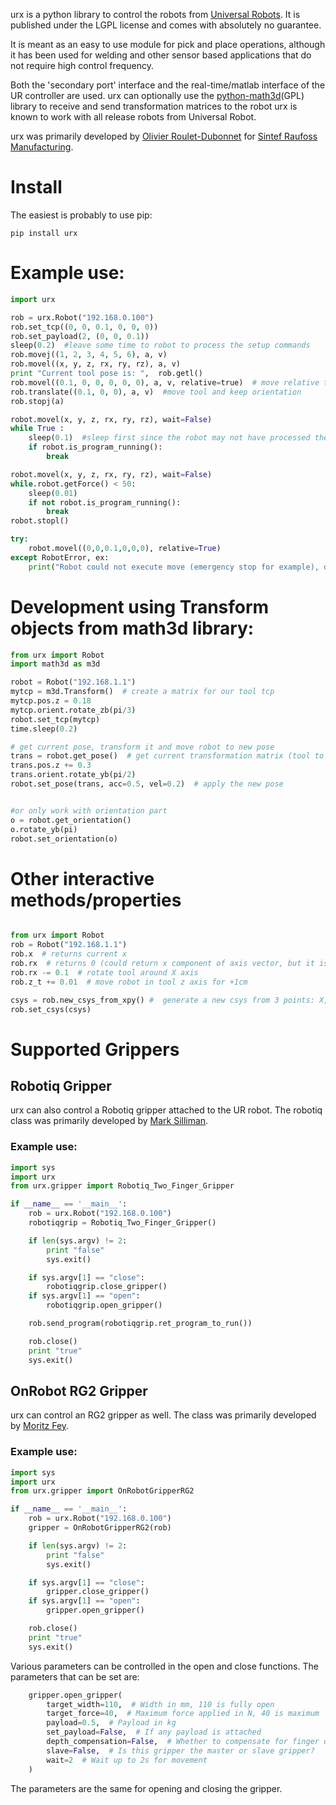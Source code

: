 urx is a python library to control the robots from [Universal Robots](https://www.universal-robots.com/). It is published under the LGPL license and comes with absolutely no guarantee.

It is meant as an easy to use module for pick and place operations, although it has been used for welding and other sensor based applications that do not require high control frequency.

Both the 'secondary port' interface and the real-time/matlab interface of the UR controller are used. urx can optionally use the [python-math3d](https://github.com/mortlind/pymath3d)(GPL) library to receive and send transformation matrices to the robot urx is known to work with all release robots from Universal Robot.

urx was primarily developed by [Olivier Roulet-Dubonnet](https://github.com/oroulet) for [Sintef Raufoss Manufacturing](http://www.sintef.no/manufacturing/).



# Install

The easiest is probably to use pip:
```
pip install urx
```


# Example use:

```python
import urx

rob = urx.Robot("192.168.0.100")
rob.set_tcp((0, 0, 0.1, 0, 0, 0))
rob.set_payload(2, (0, 0, 0.1))
sleep(0.2)  #leave some time to robot to process the setup commands
rob.movej((1, 2, 3, 4, 5, 6), a, v)
rob.movel((x, y, z, rx, ry, rz), a, v)
print "Current tool pose is: ",  rob.getl()
rob.movel((0.1, 0, 0, 0, 0, 0), a, v, relative=true)  # move relative to current pose
rob.translate((0.1, 0, 0), a, v)  #move tool and keep orientation
rob.stopj(a)

robot.movel(x, y, z, rx, ry, rz), wait=False)
while True :
    sleep(0.1)  #sleep first since the robot may not have processed the command yet
    if robot.is_program_running():
        break

robot.movel(x, y, z, rx, ry, rz), wait=False)
while.robot.getForce() < 50:
    sleep(0.01)
    if not robot.is_program_running():
        break
robot.stopl()

try:
    robot.movel((0,0,0.1,0,0,0), relative=True)
except RobotError, ex:
    print("Robot could not execute move (emergency stop for example), do something", ex)
```

# Development using Transform objects from math3d library:

```python
from urx import Robot
import math3d as m3d

robot = Robot("192.168.1.1")
mytcp = m3d.Transform()  # create a matrix for our tool tcp
mytcp.pos.z = 0.18
mytcp.orient.rotate_zb(pi/3)
robot.set_tcp(mytcp)
time.sleep(0.2)

# get current pose, transform it and move robot to new pose
trans = robot.get_pose()  # get current transformation matrix (tool to base)
trans.pos.z += 0.3
trans.orient.rotate_yb(pi/2)
robot.set_pose(trans, acc=0.5, vel=0.2)  # apply the new pose


#or only work with orientation part
o = robot.get_orientation()
o.rotate_yb(pi)
robot.set_orientation(o)
```

# Other interactive methods/properties

```python

from urx import Robot
rob = Robot("192.168.1.1")
rob.x  # returns current x
rob.rx  # returns 0 (could return x component of axis vector, but it is not very usefull
rob.rx -= 0.1  # rotate tool around X axis
rob.z_t += 0.01  # move robot in tool z axis for +1cm

csys = rob.new_csys_from_xpy() #  generate a new csys from 3 points: X, origin, Y
rob.set_csys(csys)
```

# Supported Grippers

## Robotiq Gripper

urx can also control a Robotiq gripper attached to the UR robot.  The robotiq class was primarily developed by [Mark Silliman](https://github.com/markwsilliman).

### Example use:

```python
import sys
import urx
from urx.gripper import Robotiq_Two_Finger_Gripper

if __name__ == '__main__':
    rob = urx.Robot("192.168.0.100")
    robotiqgrip = Robotiq_Two_Finger_Gripper()

    if len(sys.argv) != 2:
        print "false"
        sys.exit()

    if sys.argv[1] == "close":
        robotiqgrip.close_gripper()
    if sys.argv[1] == "open":
        robotiqgrip.open_gripper()

    rob.send_program(robotiqgrip.ret_program_to_run())

    rob.close()
    print "true"
    sys.exit()
```

## OnRobot RG2 Gripper

urx can control an RG2 gripper as well. The class was primarily developed by [Moritz Fey](https://github.com/Mofeywalker).

### Example use:

```python
import sys
import urx
from urx.gripper import OnRobotGripperRG2

if __name__ == '__main__':
    rob = urx.Robot("192.168.0.100")
    gripper = OnRobotGripperRG2(rob)

    if len(sys.argv) != 2:
        print "false"
        sys.exit()

    if sys.argv[1] == "close":
        gripper.close_gripper()
    if sys.argv[1] == "open":
        gripper.open_gripper()

    rob.close()
    print "true"
    sys.exit()
```

Various parameters can be controlled in the open and close functions. The parameters that can be set are:

```python
    gripper.open_gripper(
        target_width=110,  # Width in mm, 110 is fully open
        target_force=40,  # Maximum force applied in N, 40 is maximum
        payload=0.5,  # Payload in kg
        set_payload=False,  # If any payload is attached
        depth_compensation=False,  # Whether to compensate for finger depth
        slave=False,  # Is this gripper the master or slave gripper?
        wait=2  # Wait up to 2s for movement
    )
```

The parameters are the same for opening and closing the gripper.
